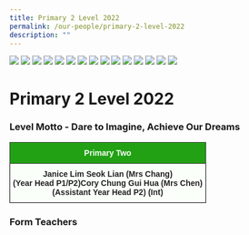 ```yaml
---
title: Primary 2 Level 2022
permalink: /our-people/primary-2-level-2022
description: ""
---
```

![](/images/Zuraidah%20Mistram.jpg)
![](/images/Mujtahidah%20Bte%20Abdul%20Ghani.jpg)
![](/images/Siti%20Haida%20Bte%20Kamid%20Mdm.jpg)
![](/images/Wang%20Mu%20Lan%20Trixie%20Miss.jpg)
![](/images/Noor%20Hanim%20Bte%20Abdul%20Rahim%20Mdm.jpg)
![](/images/Kee%20Wai%20Ying%20Mdm.jpg)
![](/images/Chong%20Shu%20Bao%20Mdm.jpg)
![](/images/Ronnie.jpg)
![](/images/Kelvin%20Tay.jpg)
![](/images/Vanessa%20Ng%20Wai%20Theng%20Mrs%20Loh.jpg)
![](/images/Nur%20Ardillah%20Binti%20Zulkifli%20Miss.jpg)
![](/images/Ang%20Pei%20Yi%20Miss.jpg)
![](/images/Qamarul%20Azhar%20B%20Ahmad%20Kamail%20Mr.jpg)
![](/images/Nurulhuda%20Bte%20Samsuri%20Ms.jpg)
![](/images/Liu%20DanDan%20Mdm.jpg)
# **Primary 2 Level 2022**

### Level Motto - Dare to Imagine, Achieve Our Dreams

<table style="border-collapse:collapse;border-spacing:0" class="tg"><thead><tr><th style="background-color:#22A114;border-color:#333333;border-style:solid;border-width:1px;color:#FBFFFA;font-family:Arial, sans-serif;font-size:14px;font-weight:bold;overflow:hidden;padding:10px 5px;text-align:center;vertical-align:middle;word-break:normal" colspan="2"><span style="color:#FBFFFA;background-color:#22A114">Primary Two</span></th></tr></thead><tbody><tr><td style="background-color:#FBFFFA;border-color:black;border-style:solid;border-width:1px;color:#222;font-family:Arial, sans-serif;font-size:14px;font-weight:bold;overflow:hidden;padding:10px 5px;text-align:center;vertical-align:top;word-break:normal" colspan="2"><span style="color:#222">Janice Lim Seok Lian (Mrs Chang)</span><br><span style="color:#222">(Year Head P1/P2)</span>Cory Chung Gui Hua (Mrs Chen)<br>(Assistant Year Head P2) (Int)</td></tr></tbody></table>

### Form Teachers